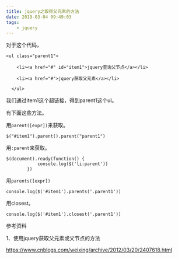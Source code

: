 ```yaml
---
title: jquery之取得父元素的方法
date: 2019-03-04 09:49:03
tags:
	- jquery
---
```




对于这个代码，

```
<ul class="parent1">

    <li><a href="#" id="item1">jquery查询父节点</a></li>

    <li><a href="#">jquery获取父元素</a></li>

  </ul>
```

我们通过item1这个超链接，得到parent1这个ul。

有下面这些方法。

用`parent([expr])`来获取。

```
$("#item1").parent().parent("parent1")
```

用`:parent`来获取。

```
$(document).ready(function() {
            console.log($('li:parent'))
        })
```

用`parents([expr])`

```
console.log($('#item1').parents('.parent1'))
```

用closest。

```
console.log($('#item1').closest('.parent1'))
```







参考资料

1、使用jquery获取父元素或父节点的方法

https://www.cnblogs.com/weixing/archive/2012/03/20/2407618.html